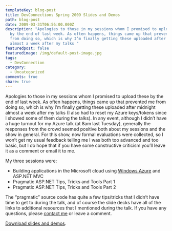 ```yaml
---
templateKey: blog-post
title: DevConnections Spring 2009 Slides and Demos
path: blog-post
date: 2009-03-31T06:56:00.000Z
description: "Apologies to those in my sessions whom I promised to upload these
  by the end of last week. As often happens, things came up that prevented me
  from doing so, which is why I’m finally getting these uploaded after midnight
  almost a week after my talks "
featuredpost: false
featuredimage: /img/default-post-image.jpg
tags:
  - DevConnection
category:
  - Uncategorized
comments: true
share: true
---
```

Apologies to those in my sessions whom I promised to upload these by the end of last week. As often happens, things came up that prevented me from doing so, which is why I’m finally getting these uploaded after midnight almost a week after my talks (I also had to reset my Azure keys/tokens since I showed some of them during the talks). In any event, although I didn’t have a huge turnout for my Azure talk (at 8am last Tuesday), generally the responses from the crowd seemed positive both about my sessions and the show in general. For this show, now formal evaluations were collected, so I won’t get my usual feedback telling me I was both too advanced and too basic, but I do hope that if you have some constructive criticism you’ll leave it as a comment or email it to me.

My three sessions were:

* Building applications in the Microsoft cloud using [Windows Azure](http://azure.com/) and ASP.NET MVC
* Pragmatic ASP.NET Tips, Tricks and Tools Part 1
* Pragmatic ASP.NET Tips, Tricks and Tools Part 2

The “pragmatic” source code has quite a few tips/tricks that I didn’t have time to get to during the talk, and of course the slide decks have all of the links to additional resources that I mentioned during the talk. If you have any questions, please [contact me](http://stevesmithblog.com/contact) or leave a comment.

[Download slides and demos](http://ssmith-presentations.s3.amazonaws.com/SSMITH-DevConnectionsSpring2009.zip).